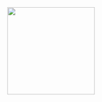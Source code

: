 <div id="header"align"center">
  <img src=" https://www.behance.net/gallery/165684019/Chill-Mario-2023-ver/modules/934397723" width="200"
</div>
